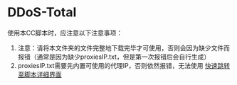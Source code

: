 # DDoS-Total
使用本CC脚本时，应注意以下注意事项：
1. 注意：请将本文件夹的文件完整地下载完毕才可使用，否则会因为缺少文件而报错（通常是因为缺少proxiesIP.txt，但是第一次报错后会自行生成）
2. proxiesIP.txt需要先内置可使用的代理IP，否则依然报错，无法使用
[快速跳转至脚本详细界面]()
